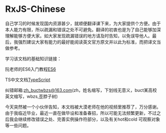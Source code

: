 # RxJS-Chinese
自己学习的时候发现国内资源甚少，就顺便翻译课下来，为大家提供个方便。由于本人能力有限，所以疏漏和错误之处不可避免。翻译的初衷也是为了自己能够加深理解能够方便大家。如大家发现疏漏错误的地方请及时告知，以免误导他人。最后，我强烈建议大家有能力的最好能阅读英文官方原文并以此为标准，而把译文当做参考。

学习该文档的基础知识链接：

阮老师的ES6入门教程[ES6](/es6.ruanyifeng.com)

TS中文文档[TypeScript](http://www.tslang.cn/docs/tutorial.html)

纠错邮箱:zh_buctwbzs@163.com(zh，姓名缩写，下划线无意义，buct某高校英文缩写，wbzs,歪脖子树)

今天突然被一个小伙伴告知，本文档被大漠老师在他的视频里推荐了，万分感谢。由于我临近毕业，最近一直在做毕设和准备春招，所以可能无法频繁更新，不过之后我会继续修改错误之处、完善实例操作符部分，以及有关hot和cold 可观察对象等一些问题。
